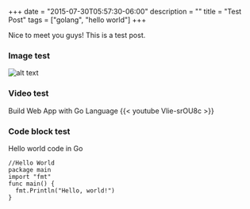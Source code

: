 +++
date = "2015-07-30T05:57:30-06:00"
description = ""
title = "Test Post"
tags = ["golang", "hello world"]
+++

Nice to meet you guys! This is a test post.

<!--more-->

### Image test
![alt text](/images/cloud.jpg "雲バトル")

### Video test

Build Web App with Go Language
{{< youtube Vlie-srOU8c >}}

### Code block test

Hello world code in Go
<pre><code class="go">//Hello World
package main
import "fmt"
func main() {
  fmt.Println("Hello, world!")
}</code></pre>
